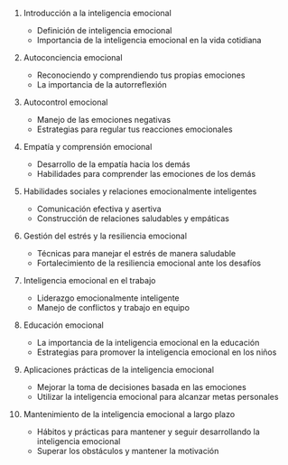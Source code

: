 1. Introducción a la inteligencia emocional
   - Definición de inteligencia emocional
   - Importancia de la inteligencia emocional en la vida cotidiana

2. Autoconciencia emocional
   - Reconociendo y comprendiendo tus propias emociones
   - La importancia de la autorreflexión

3. Autocontrol emocional
   - Manejo de las emociones negativas
   - Estrategias para regular tus reacciones emocionales

4. Empatía y comprensión emocional
   - Desarrollo de la empatía hacia los demás
   - Habilidades para comprender las emociones de los demás

5. Habilidades sociales y relaciones emocionalmente inteligentes
   - Comunicación efectiva y asertiva
   - Construcción de relaciones saludables y empáticas

6. Gestión del estrés y la resiliencia emocional
   - Técnicas para manejar el estrés de manera saludable
   - Fortalecimiento de la resiliencia emocional ante los desafíos

7. Inteligencia emocional en el trabajo
   - Liderazgo emocionalmente inteligente
   - Manejo de conflictos y trabajo en equipo

8. Educación emocional
   - La importancia de la inteligencia emocional en la educación
   - Estrategias para promover la inteligencia emocional en los niños

9. Aplicaciones prácticas de la inteligencia emocional
   - Mejorar la toma de decisiones basada en las emociones
   - Utilizar la inteligencia emocional para alcanzar metas personales

10. Mantenimiento de la inteligencia emocional a largo plazo
    - Hábitos y prácticas para mantener y seguir desarrollando la inteligencia emocional
    - Superar los obstáculos y mantener la motivación
